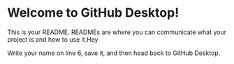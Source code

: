 # Welcome to GitHub Desktop!

This is your README. READMEs are where you can communicate what your project is and how to use it.Hey

Write your name on line 6, save it, and then head back to GitHub Desktop.
